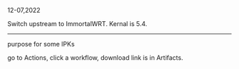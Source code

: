 12-07,2022

Switch upstream to ImmortalWRT. Kernal is 5.4.

---

purpose for some IPKs

go to Actions, click a workflow, download link is in Artifacts.
